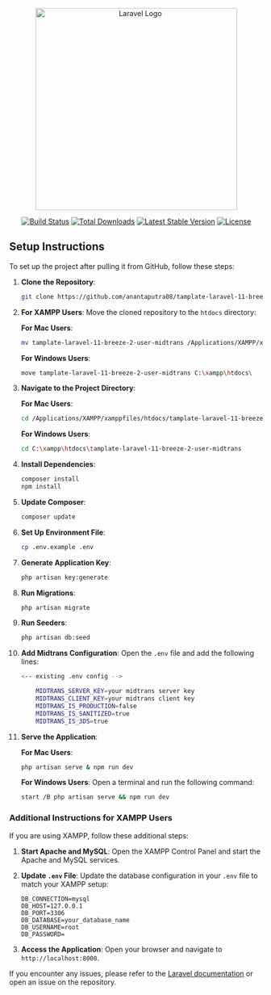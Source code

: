 <p align="center"><a href="https://laravel.com" target="_blank"><img src="https://raw.githubusercontent.com/laravel/art/master/logo-lockup/5%20SVG/2%20CMYK/1%20Full%20Color/laravel-logolockup-cmyk-red.svg" width="400" alt="Laravel Logo"></a></p>

<p align="center">
<a href="https://github.com/laravel/framework/actions"><img src="https://github.com/laravel/framework/workflows/tests/badge.svg" alt="Build Status"></a>
<a href="https://packagist.org/packages/laravel/framework"><img src="https://img.shields.io/packagist/dt/laravel/framework" alt="Total Downloads"></a>
<a href="https://packagist.org/packages/laravel/framework"><img src="https://img.shields.io/packagist/v/laravel/framework" alt="Latest Stable Version"></a>
<a href="https://packagist.org/packages/laravel/framework"><img src="https://img.shields.io/packagist/l/laravel/framework" alt="License"></a>
</p>

## Setup Instructions

To set up the project after pulling it from GitHub, follow these steps:

1. **Clone the Repository**: 
   ```bash
   git clone https://github.com/anantaputra08/tamplate-laravel-11-breeze-2-user-midtrans.git
   ```

2. **For XAMPP Users**: 
   Move the cloned repository to the `htdocs` directory:

   **For Mac Users**:
   ```bash
   mv tamplate-laravel-11-breeze-2-user-midtrans /Applications/XAMPP/xamppfiles/htdocs/
   ```

   **For Windows Users**:
   ```bash
   move tamplate-laravel-11-breeze-2-user-midtrans C:\xampp\htdocs\
   ```

3. **Navigate to the Project Directory**: 

   **For Mac Users**:
   ```bash
   cd /Applications/XAMPP/xamppfiles/htdocs/tamplate-laravel-11-breeze-2-user-midtrans
   ```

   **For Windows Users**:
   ```bash
   cd C:\xampp\htdocs\tamplate-laravel-11-breeze-2-user-midtrans
   ```

4. **Install Dependencies**: 
   ```bash
   composer install
   npm install
   ```

5. **Update Composer**: 
   ```bash
   composer update
   ```

6. **Set Up Environment File**: 
   ```bash
   cp .env.example .env
   ```

7. **Generate Application Key**: 
   ```bash
   php artisan key:generate
   ```

8. **Run Migrations**: 
   ```bash
   php artisan migrate
   ```

9. **Run Seeders**: 
   ```bash
   php artisan db:seed
   ```

10. **Add Midtrans Configuration**: 
    Open the `.env` file and add the following lines:
    ```bash
    <-- existing .env config -->

        MIDTRANS_SERVER_KEY=your midtrans server key
        MIDTRANS_CLIENT_KEY=your midtrans client key
        MIDTRANS_IS_PRODUCTION=false
        MIDTRANS_IS_SANITIZED=true
        MIDTRANS_IS_3DS=true
    ```

11. **Serve the Application**: 

    **For Mac Users**:
    ```bash
    php artisan serve & npm run dev
    ```

    **For Windows Users**:
    Open a terminal and run the following command:
    ```bash
    start /B php artisan serve && npm run dev
    ```

### Additional Instructions for XAMPP Users

If you are using XAMPP, follow these additional steps:

1. **Start Apache and MySQL**:
   Open the XAMPP Control Panel and start the Apache and MySQL services.

2. **Update `.env` File**:
   Update the database configuration in your `.env` file to match your XAMPP setup:
   ```env
   DB_CONNECTION=mysql
   DB_HOST=127.0.0.1
   DB_PORT=3306
   DB_DATABASE=your_database_name
   DB_USERNAME=root
   DB_PASSWORD=
   ```

3. **Access the Application**:
   Open your browser and navigate to `http://localhost:8000`.

If you encounter any issues, please refer to the [Laravel documentation](https://laravel.com/docs) or open an issue on the repository.